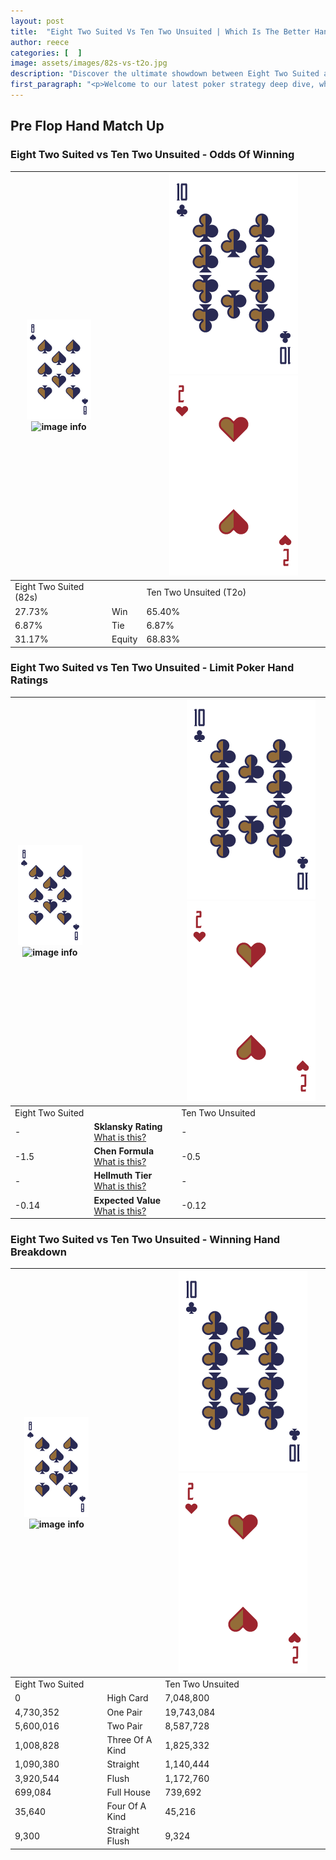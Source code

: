 ```yaml
---
layout: post
title:  "Eight Two Suited Vs Ten Two Unsuited | Which Is The Better Hand In Poker? A Complete Guide"
author: reece
categories: [  ]
image: assets/images/82s-vs-t2o.jpg
description: "Discover the ultimate showdown between Eight Two Suited and Ten Two Unsuited in poker! Uncover the odds, strategies, and scenarios where one hand triumphs over the other. Get ready to up your poker game with this thrilling analysis."
first_paragraph: "<p>Welcome to our latest poker strategy deep dive, where we're pitting two distinct hands against each other in a high-stakes showdown: Eight Two Suited vs Ten Two Unsuited.</p><p>In the dynamic world of poker, every decision counts, and knowing which hand holds the upper hand is key to your success at the table.</p><p>In this article, we'll dissect these two hands, explore the scenarios where one dominates the other, and equip you with the knowledge to make strategic choices that can tip the odds in your favor.</p><p>Get ready to unravel the intriguing dynamics of these poker hands and elevate your game to new heights.</p>"
---
```




[comment]: # (sp0)

## Pre Flop Hand Match Up

<div class="table hand-ratings" markdown="1"> 



### Eight Two Suited vs Ten Two Unsuited - Odds Of Winning


    
| ![image info](assets/images/hand1/8.png) ![image info](assets/images/hand1/2s.png) |  | ![image info](assets/images/hand2/T.png) ![image info](assets/images/hand2/2o.png) |
| -------- | -------- | -------- |
| Eight Two Suited (82s) |  | Ten Two Unsuited (T2o) |
| 27.73% | Win | 65.40% |
| 6.87% | Tie | 6.87% |
| 31.17% | Equity | 68.83% |




[comment]: # (sp1)



### Eight Two Suited vs Ten Two Unsuited - Limit Poker Hand Ratings


    
| ![image info](assets/images/hand1/8.png) ![image info](assets/images/hand1/2s.png) |  | ![image info](assets/images/hand2/T.png) ![image info](assets/images/hand2/2o.png) |
| -------- | -------- | -------- |
| Eight Two Suited |  | Ten Two Unsuited |
| - | **Sklansky Rating** [What is this?](/sklansky-rating-explained) | - |
| -1.5 | **Chen Formula** [What is this?](/chen-formula-explained) | -0.5 |
| - | **Hellmuth Tier** [What is this?](/Hellmuth-tier-explained) | - |
| -0.14 | **Expected Value** [What is this?](/expected-value-explained) | -0.12 |




[comment]: # (sp2)



### Eight Two Suited vs Ten Two Unsuited - Winning Hand Breakdown


    
| ![image info](assets/images/hand1/8.png) ![image info](assets/images/hand1/2s.png) |  | ![image info](assets/images/hand2/T.png) ![image info](assets/images/hand2/2o.png) |
| -------- | -------- | -------- |
| Eight Two Suited |  | Ten Two Unsuited |
| 0 | High Card | 7,048,800 |
| 4,730,352 | One Pair | 19,743,084 |
| 5,600,016 | Two Pair | 8,587,728 |
| 1,008,828 | Three Of A Kind | 1,825,332 |
| 1,090,380 | Straight | 1,140,444 |
| 3,920,544 | Flush | 1,172,760 |
| 699,084 | Full House | 739,692 |
| 35,640 | Four Of A Kind | 45,216 |
| 9,300 | Straight Flush | 9,324 |




[comment]: # (sp3)



</div>

[comment]: # (sp4)



[comment]: # (sp5)


